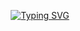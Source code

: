 <p align="center">
  <a href="https://git.io/typing-svg"><img src="https://readme-typing-svg.demolab.com?font=Fira+Code&duration=4700&pause=1000&color=F7F7F7&center=true&width=435&lines=%3A%EF%BD%A5%EF%BE%9F%E2%9C%A7i+fart+and+i+forget%3C%3C3%3A%EF%BD%A5%EF%BE%9F%E2%9C%A7+++;%E2%9C%A7%5E%5Ei+pee+and+i+remember%5E%5E%E2%9C%A7;%F0%9F%98%AD%E2%9C%A7i+poop+and+i+understand%E2%9C%A7%F0%9F%98%AD" alt="Typing SVG" /></a>
</p>


